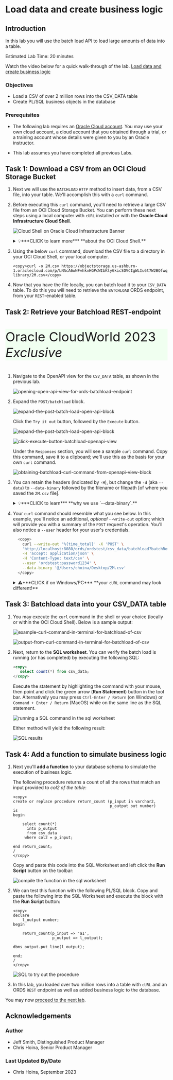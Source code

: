 # Load data and create business logic

## Introduction

In this lab you will use the batch load API to load large amounts of data into a table.

Estimated Lab Time: 20 minutes

Watch the video below for a quick walk-through of the lab.
[Load data and create business logic](videohub:1_rgksftgt)

### Objectives

- Load a CSV of over 2 million rows into the CSV_DATA table
- Create PL/SQL business objects in the database

### Prerequisites

- The following lab requires an [Oracle Cloud account](https://www.oracle.com/cloud/free/). You may use your own cloud account, a cloud account that you obtained through a trial, or a training account whose details were given to you by an Oracle instructor.

- This lab assumes you have completed all previous Labs.

## Task 1: Download a CSV from an OCI Cloud Storage Bucket

1. Next we will use the `BATCHLOAD` `HTTP` method to insert data, from a CSV file, into your table. We'll accomplish this with a `curl` command.

2. Before executing this `curl` command, you'll need to retrieve a large CSV file from an OCI Cloud Storage Bucket. You can perform these next steps using a local computer with `cURL` installed <i>or</i> with the **Oracle Cloud Infrastructure Cloud Shell**.

   ![Cloud Shell on Oracle Cloud Infrastructure Banner](./images/cloud-shell-icon-action.png " ")

   <details>
     <summary>💡***CLICK to learn more*** **about the OCI Cloud Shell.**</summary>
     <div style="background-color:HoneyDew;padding:5px;border-radius:15px;">Every Oracle Cloud Infrastructure account has Cloud Shell--a web browser-based terminal accessible from the Oracle Cloud Console.<p></p>
     It provides access to a Linux shell, with a pre-authenticated Oracle Cloud Infrastructure CLI, pre-authenticated Ansible installation, and other useful tools. Available to all OCI users, the Cloud Shell will appear in the Oracle Cloud Console as a persistent frame of the Console, and will stay active as you navigate to different pages of the Console.
     <p></p>
     To use the Cloud Shell, after logging into your Oracle Cloud Infrastructure account, click the Cloud Shell icon in the upper right of the Oracle Cloud Infrastructure banner.
   </details>

3. Using the below `curl` command, download the CSV file to a directory in your OCI Cloud Shell, or your local computer.

    ````curl
    <copy>curl -o 2M.csv https://objectstorage.us-ashburn-1.oraclecloud.com/p/LNAcA6wNFvhkvHGPcWIbKlyGkicSOVCIgWLIu6t7W2BQfwq2NSLCsXpTL9wVzjuP/n/c4u04/b/livelabsfiles/o/developer-library/2M.csv</copy>
    ````

4. Now that you have the file locally, you can batch load it to your `CSV_DATA` table. To do this you will need to retrieve the `BATCHLOAD` ORDS endpoint, from your `REST`-enabled table.

## Task 2: Retrieve your Batchload REST-endpoint

   <div>
     <p style="background-color:HoneyDew;font-size:40px;"> Oracle CloudWorld 2023 <i>Exclusive</i></p>
   </div>

1. Navigate to the OpenAPI view for the `CSV_DATA` table, as shown in the previous lab.

   ![opening-open-api-view-for-ords-batchload-endpoint](./images/opening-open-api-view-for-ords-batchload-endpoint.png " ")

2. Expand the `POST/batchload` block. 

   ![expand-the-post-batch-load-open-api-block](./images/expand-the-post-batch-load-open-api-block.png " ")

   Click the `Try it out` button, followed by the `Execute` button.

   ![expand-the-post-batch-load-open-api-block](./images/click-try-it-out-in-batchload-openapi-block.png " ")

   ![click-execute-button-batchload-openapi-view](./images/click-execute-button-batchload-openapi-view.png " ")

   Under the `Responses` section, you will see a sample `curl` command. Copy this command, save it to a clipboard; we'll use this as the basis for your own `curl` command.

   ![obtaining-batchload-curl-command-from-openapi-view-block](./images/obtaining-batchload-curl-command-from-openapi-view-block.png " ")

3. You can retain the headers (indicated by `-H`), but change the `-d` (aka `--data`) to `--data-binary` followed by the filename or filepath [of where you saved the `2M.csv` file].

    <details>
        <summary>💡***CLICK to learn*** **why we use `--data-binary`.**</summary>
        <div style="background-color:HoneyDew;padding:5px;border-radius:15px;">This will perform a <code>POST</code> much like when using the <code>--data</code> option, only <i>exactly as specified</i> with no extra processing.
        <p></p>
        Newlines and carriage returns are preserved and conversions are never performed. To pass in a filename, use the <code>@</code> character, followed by the filename or filepath.
    </div>
    </details>

4. Your `curl` command should resemble what you see below. In this example, you'll notice an additional, *optional* `--write-out` option; which will provide you with a summary of the `POST` request's operation. You'll also notice a `--user` header for your user's credentials.

    ```sh
      <copy>
        curl --write-out '%{time_total}' -X 'POST' \
        'http://localhost:8080/ords/ordstest/csv_data/batchload?batchRows=5000' \
        -H 'accept: application/json' \
        -H 'Content-Type: text/csv' \
        --user 'ordstest:password1234' \
        --data-binary '@/Users/choina/Desktop/2M.csv'
      </copy>
   ```

   <details>
       <summary>⚠️***CLICK if on Windows/PC*** **your <code>cURL</code> command may look different!**
       </summary>

      ```sh
       <copy>
        curl --write-out '%{time_total}' ^
         -X POST --data-binary "@/Users/choina/Desktop/2M.csv" ^
         -H "Content-Type: text/csv" ^
         "http://localhost:8080/ords/ordstest/csv_data/batchload?batchRows=5000"
      </copy>
       ```
   </details>
<!-- needs hat, remove single quotes -->
## Task 3: Batchload data into your CSV_DATA table

1. You may execute the `curl` command in the shell or your choice (locally or within the OCI Cloud Shell). Below is a sample output:

   ![example-curl-command-in-terminal-for-batchload-of-csv](./images/example-curl-command-in-terminal-for-batchload-of-csv.png " ")

   ![output-from-curl-command-in-terminal-for-batchload-of-csv](./images/output-from-curl-command-in-terminal-for-batchload-of-csv.png " ") 

2. Next, return to the **SQL worksheet**. You can verify the batch load is running (or has completed) by executing the following SQL:

    ```sql
    <copy>
       select count(*) from csv_data;
    </copy>
    ```

   Execute the statement by highlighting the command with your mouse, then point and click the green arrow (**Run Statement**) button in the tool bar. Alternatively you may press `Ctrl-Enter / Return` (on Windows) or `Command + Enter / Return` (MacOS) while on the same line as the SQL statement.

    ![running a SQL command in the sql worksheet](./images/run-statement-sql-worksheet.png)

    Either method will yield the following result:

    ![SQL results](./images/lower-review-query-result.png)

## Task 4: Add a function to simulate business logic

1. Next you'll **add a function** to your database schema to simulate the execution of business logic.

    The following procedure returns a count of all the rows that match an input provided to *col2 of the table*:

    ````plsql
    <copy>
    create or replace procedure return_count (p_input in varchar2, 
                                              p_output out number) 
    is
    begin

        select count(*) 
          into p_output
          from csv_data
         where col2 = p_input;

    end return_count;
    /
    </copy>
    ````

    Copy and paste this code into the SQL Worksheet and left click the **Run Script** button on the toolbar:

    ![compile the function in the sql worksheet](./images/run-script-action-compile-function.png)

2.  We can test this function with the following PL/SQL block. Copy and paste the following into the SQL Worksheet and execute the block with the **Run Script** button:

    ````pl/sql
    <copy>
    declare
        l_output number;
    begin

        return_count(p_input => 'a1',
                     p_output => l_output);

    dbms_output.put_line(l_output);

    end;
    /
    </copy>
    ````

    ![SQL to try out the procedure](./images/test-procedure-with-sql.png)

3. In this lab, you loaded over two million rows into a table with `cURL` and an ORDS `REST` endpoint as well as added business logic to the database.

You may now [proceed to the next lab](#next).

## Acknowledgements

### Author

- Jeff Smith, Distinguished Product Manager
- Chris Hoina, Senior Product Manager

### Last Updated By/Date

- Chris Hoina, September 2023

